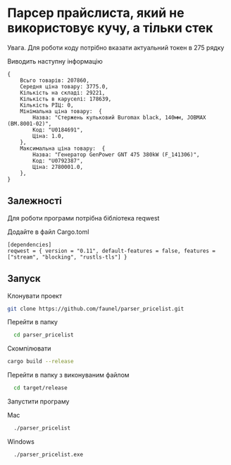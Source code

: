  
# Парсер прайслиста, який не використовує кучу, а тільки стек

Увага. Для роботи коду потрібно вказати актуальний токен в 275 рядку

Виводить наступну інформацію

```
{
    Всьго товарів: 207860,
    Середня ціна товару: 3775.0,
    Кількість на складі: 29221,
    Кількість в каруселі: 178639,
    Кількість РІЦ: 0,
    Мінімальна ціна товару:  {
        Назва: "Стержень кульковий Buromax black, 140мм, JOBMAX (BM.8001-02)",
        Код: "U0184691",
        Ціна: 1.0,
    },
    Максимальна ціна товару:  {
        Назва: "Генератор GenPower GNT 475 380kW (F_141306)",
        Код: "U0792387",
        Ціна: 2780001.0,
    },
}
```

## Залежності
Для роботи програми потрібна бібліотека reqwest

Додайте в файл Cargo.toml

```
[dependencies]
reqwest = { version = "0.11", default-features = false, features = ["stream", "blocking", "rustls-tls"] }
```

## Запуск

Клонувати проект

~~~bash  
git clone https://github.com/faunel/parser_pricelist.git
~~~

Перейти в папку 

~~~bash  
  cd parser_pricelist
~~~

Скомпілювати

~~~bash  
cargo build --release
~~~

Перейти в папку з виконуваним файлом 

~~~bash  
  cd target/release
~~~

Запустити програму

Mac

~~~bash  
  ./parser_pricelist
~~~

Windows

~~~bash  
  ./parser_pricelist.exe
~~~